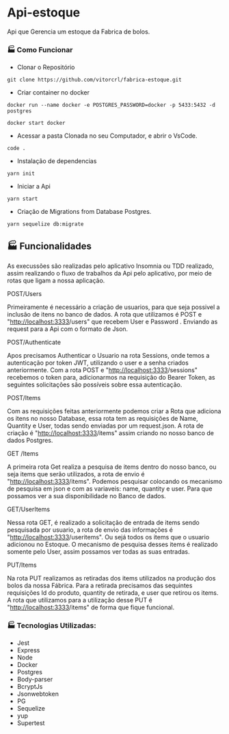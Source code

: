 # Api-estoque

Api que Gerencia um estoque da Fabrica de bolos.

### 🏭 Como Funcionar

-   Clonar o Repositório

```tsx
git clone https://github.com/vitorcrl/fabrica-estoque.git
```

-   Criar container no docker

```tsx
docker run --name docker -e POSTGRES_PASSWORD=docker -p 5433:5432 -d postgres

docker start docker
```

-   Acessar a pasta Clonada no seu Computador, e abrir o VsCode.

```tsx
code .
```

-   Instalação de dependencias

```tsx
yarn init
```

-   Iniciar a Api

```tsx
yarn start
```

-   Criação de Migrations from Database Postgres.

```tsx
yarn sequelize db:migrate
```

## 🏭 Funcionalidades

As execussões são realizadas pelo aplicativo Insomnia ou TDD realizado, assim realizando o fluxo de trabalhos da Api pelo aplicativo, por meio de rotas que ligam a nossa aplicação.

POST/Users

Primeiramente é necessário a criação de usuarios, para que seja possivel a inclusão de itens no banco de dados. A rota que utilizamos é POST e "[http://localhost:3333](http://localhost:3333/)/users" que recebem User e Password . Enviando as request para a Api com o formato de Json.

POST/Authenticate

Apos precisamos Authenticar o Usuario na rota Sessions, onde temos a autenticação por token JWT, utilizando o user e a senha criados anteriormente. Com a rota POST e "[http://localhost:3333](http://localhost:3333/)/sessions" recebemos o token para, adicionarmos na requisição do Bearer Token, as seguintes solicitações são possíveis sobre essa autenticação.

POST/Items

Com as requisições feitas anteriormente podemos criar a Rota que adiciona os itens no nosso Database, essa rota tem as requisições de Name, Quantity e User, todas sendo enviadas por um request.json. A rota de criação é "[http://localhost:3333](http://localhost:3333/)/items" assim criando no nosso banco de dados Postgres.

GET /Items

A primeira rota Get realiza a pesquisa de items dentro do nosso banco, ou seja items que serão utilizados, a rota de envio é "[http://localhost:3333](http://localhost:3333/)/items". Podemos pesquisar colocando os mecanismo de pesquisa em json e com as variaveis: name, quantity e user. Para que possamos ver a sua disponibilidade no Banco de dados.

GET/UserItems

Nessa rota GET, é realizado a solicitação de entrada de items sendo pesquisada por usuario, a rota de envio das informações é "[http://localhost:3333](http://localhost:3333/)/useritems". Ou sejá todos os items que o usuario adicionou no Estoque. O mecanismo de pesquisa desses items é realizado somente pelo User, assim possamos ver todas as suas entradas.

PUT/Items

Na rota PUT realizamos as retiradas dos items utilizados na produção dos bolos da nossa Fábrica. Para a retirada precisamos das sequintes requisições Id do produto, quantity de retirada, e user que retirou os items. A rota que utilizamos para a utilização desse PUT é "[http://localhost:3333](http://localhost:3333/)/items" de forma que fique funcional.

### 🏭 Tecnologias Utilizadas:

-   Jest
-   Express
-   Node
-   Docker
-   Postgres
-   Body-parser
-   BcryptJs
-   Jsonwebtoken
-   PG
-   Sequelize
-   yup
-   Supertest
